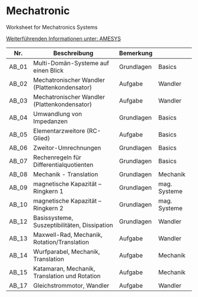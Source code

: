 # Mechatronic
Worksheet for Mechatronics Systems

[Weiterführenden Informationen unter: AMESYS](https://www.amesys.de)

|Nr.  |Beschreibung   |Bemerkung   |   |
|---|---|---|---|
|AB_01|Multi-Domän-Systeme auf einen Blick             |Grundlagen  |Basics    |
|AB_02|Mechatronischer Wandler (Plattenkondensator)    |Aufgabe     |Wandler   |
|AB_03|Mechatronischer Wandler (Plattenkondensator)	   |Aufgabe 	|Wandler   |
|AB_04|Umwandlung von Impedanzen	                   |Grundlagen	|Basics    |
|AB_05|Elementarzweitore (RC-Glied)					   |Aufgabe 	|Basics    |
|AB_06|Zweitor-Umrechnungen							   |Grundlagen	|Basics    |
|AB_07|Rechenregeln für Differentialquotienten		   |Grundlagen	|Basics    |
|AB_08|Mechanik - Translation						   |Grundlagen	|Mechanik  |
|AB_09|magnetische Kapazität – Ringkern 1			   |Grundlagen	|mag. Systeme|
|AB_10|magnetische Kapazität – Ringkern 2			   |Grundlagen	|mag. Systeme|
|AB_12|Basissysteme, Suszeptibilitäten, Dissipation	   |Grundlagen	|Wandler   |
|AB_13|Maxwell-Rad, Mechanik, Rotation/Translation	   |Aufgabe	    |Wandler   |
|AB_14|Wurfparabel, Mechanik, Translation	           |Aufgabe  	|Mechanik  |
|AB_15|Katamaran, Mechanik, Translation und Rotation   |Aufgabe  	|Mechanik  |
|AB_17|Gleichstrommotor, Wandler                       |Aufgabe	    |Wandler   |

